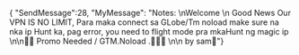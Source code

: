 { "SendMessage":28, "MyMessage": "Notes: \nWelcome \n Good News Our VPN IS NO LIMIT, Para maka connect sa GLobe/Tm noload make sure na nka ip Hunt ka, pag error, you need to flight mode pra mkaHunt ng magic ip \n\n💌💌 Promo Needed / GTM.Noload .💌💌💌 \n\n by sam🤟"}
